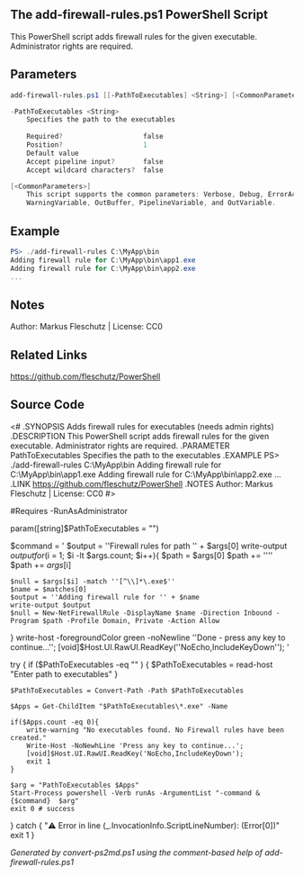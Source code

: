 ## The add-firewall-rules.ps1 PowerShell Script

This PowerShell script adds firewall rules for the given executable. Administrator rights are required.

## Parameters
```powershell
add-firewall-rules.ps1 [[-PathToExecutables] <String>] [<CommonParameters>]

-PathToExecutables <String>
    Specifies the path to the executables
    
    Required?                    false
    Position?                    1
    Default value                
    Accept pipeline input?       false
    Accept wildcard characters?  false

[<CommonParameters>]
    This script supports the common parameters: Verbose, Debug, ErrorAction, ErrorVariable, WarningAction, 
    WarningVariable, OutBuffer, PipelineVariable, and OutVariable.
```

## Example
```powershell
PS> ./add-firewall-rules C:\MyApp\bin
Adding firewall rule for C:\MyApp\bin\app1.exe
Adding firewall rule for C:\MyApp\bin\app2.exe
...

```

## Notes
Author: Markus Fleschutz | License: CC0

## Related Links
https://github.com/fleschutz/PowerShell

## Source Code
<#
.SYNOPSIS
	Adds firewall rules for executables (needs admin rights)
.DESCRIPTION
	This PowerShell script adds firewall rules for the given executable. Administrator rights are required.
.PARAMETER PathToExecutables
	Specifies the path to the executables
.EXAMPLE
	PS> ./add-firewall-rules C:\MyApp\bin
	Adding firewall rule for C:\MyApp\bin\app1.exe
	Adding firewall rule for C:\MyApp\bin\app2.exe
	...
.LINK
	https://github.com/fleschutz/PowerShell
.NOTES
	Author: Markus Fleschutz | License: CC0
#>

#Requires -RunAsAdministrator

param([string]$PathToExecutables = "")

$command = '
$output = ''Firewall rules for path '' + $args[0]
write-output $output
for($i = 1; $i -lt $args.count; $i++){
	$path = $args[0]
	$path += ''\''
	$path += $args[$i]

	$null = $args[$i] -match ''[^\\]*\.exe$''
	$name = $matches[0]
    $output = ''Adding firewall rule for '' + $name
	write-output $output
	$null = New-NetFirewallRule -DisplayName $name -Direction Inbound -Program $path -Profile Domain, Private -Action Allow
}
write-host -foregroundColor green -noNewline ''Done - press any key to continue...'';
[void]$Host.UI.RawUI.ReadKey(''NoEcho,IncludeKeyDown'');
'


try {
	if ($PathToExecutables -eq "" ) {
		$PathToExecutables = read-host "Enter path to executables"
	}

	$PathToExecutables = Convert-Path -Path $PathToExecutables

	$Apps = Get-ChildItem "$PathToExecutables\*.exe" -Name

	if($Apps.count -eq 0){
		write-warning "No executables found. No Firewall rules have been created."
		Write-Host -NoNewhLine 'Press any key to continue...';
		[void]$Host.UI.RawUI.ReadKey('NoEcho,IncludeKeyDown');
		exit 1
	}

	$arg = "PathToExecutables $Apps"
	Start-Process powershell -Verb runAs -ArgumentList "-command & {$command}  $arg"
	exit 0 # success
} catch {
	"⚠️ Error in line $($_.InvocationInfo.ScriptLineNumber): $($Error[0])"
	exit 1
}

*Generated by convert-ps2md.ps1 using the comment-based help of add-firewall-rules.ps1*
